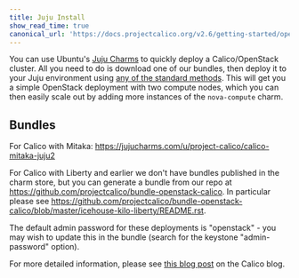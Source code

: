 ```yaml
---
title: Juju Install
show_read_time: true
canonical_url: 'https://docs.projectcalico.org/v2.6/getting-started/openstack/installation/juju'
---
```


You can use Ubuntu's [Juju Charms](https://jujucharms.com/) to quickly deploy a
Calico/OpenStack cluster.  All you need to do is download one of our bundles,
then deploy it to your Juju environment using [any of the standard
methods](https://docs.jujucharms.com/2.3/en/charms-bundles). This will get you a
simple OpenStack deployment with two compute nodes, which you can then easily
scale out by adding more instances of the `nova-compute` charm.

## Bundles

For Calico with Mitaka:
<https://jujucharms.com/u/project-calico/calico-mitaka-juju2>

For Calico with Liberty and earlier we don't have bundles published in the
charm store, but you can generate a bundle from our repo at
<https://github.com/projectcalico/bundle-openstack-calico>.  In particular
please see
<https://github.com/projectcalico/bundle-openstack-calico/blob/master/icehouse-kilo-liberty/README.rst>.

The default admin password for these deployments is "openstack" - you may wish
to update this in the bundle (search for the keystone "admin-password" option).

For more detailed information, please see [this blog
post](https://www.projectcalico.org/exploring-juju/) on the Calico blog.
